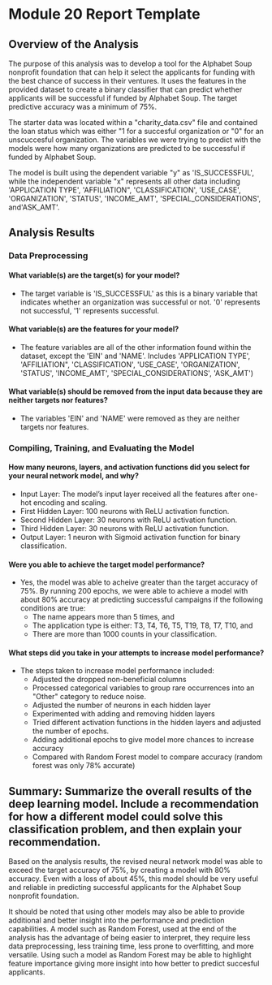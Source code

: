 # Module 20 Report Template

## Overview of the Analysis

The purpose of this analysis was to develop a tool for the Alphabet Soup nonprofit foundation that can help it select the applicants for funding with the best chance of success in their ventures. It uses the features in the provided dataset to create a binary classifier that can predict whether applicants will be successful if funded by Alphabet Soup. The target predictive accuracy was a minimum of 75%. 

The starter data was located within a "charity_data.csv" file and contained the loan status which was either "1 for a succesful organization or "0" for an unscuccesful organization. The variables we were trying to predict with the models were how many organizations are predicted to be successful if funded by Alphabet Soup. 

The model is built using the dependent variable "y" as 'IS_SUCCESSFUL', while the independent variable "x" represents all other data including 'APPLICATION TYPE', 'AFFILIATION", 'CLASSIFICATION', 'USE_CASE', 'ORGANIZATION', 'STATUS', 'INCOME_AMT', 'SPECIAL_CONSIDERATIONS', and'ASK_AMT'.

## Analysis Results


### Data Preprocessing
#### What variable(s) are the target(s) for your model?
       
 - The target variable is 'IS_SUCCESSFUL' as this is a binary variable that indicates whether an organization was successful or not. '0' represents not successful, '1' represents successful.

#### What variable(s) are the features for your model?

 - The feature variables are all of the other information found within the dataset, except the 'EIN' and 'NAME'. Includes 'APPLICATION TYPE', 'AFFILIATION", 'CLASSIFICATION', 'USE_CASE', 'ORGANIZATION', 'STATUS', 'INCOME_AMT', 'SPECIAL_CONSIDERATIONS', 'ASK_AMT')

#### What variable(s) should be removed from the input data because they are neither targets nor features?

 - The variables 'EIN' and 'NAME' were removed as they are neither targets nor features. 

### Compiling, Training, and Evaluating the Model
#### How many neurons, layers, and activation functions did you select for your neural network model, and why?

 - Input Layer: The model’s input layer received all the features after one-hot encoding and scaling.
 - First Hidden Layer: 100 neurons with ReLU activation function.
 - Second Hidden Layer: 30 neurons with ReLU activation function.
 - Third Hidden Layer: 30 neurons with ReLU activation function.
 - Output Layer: 1 neuron with Sigmoid activation function for binary classification.

#### Were you able to achieve the target model performance?

 - Yes, the model was able to acheive greater than the target accuracy of 75%. By running 200 epochs, we were able to achieve a model with about 80% accuracy at predicting successful campaigns if the following conditions are true:
    - The name appears more than 5 times, and
    - The application type is either: T3, T4, T6, T5, T19, T8, T7, T10, and
    - There are more than 1000 counts in your classification.
  

#### What steps did you take in your attempts to increase model performance?

 - The steps taken to increase model performance included:
    - Adjusted the dropped non-beneficial columns
    - Processed categorical variables to group rare occurrences into an "Other" category to reduce noise.
    - Adjusted the number of neurons in each hidden layer
    - Experimented with adding and removing hidden layers
    - Tried different activation functions in the hidden layers and adjusted the number of epochs.
    - Adding additional epochs to give model more chances to increase accuracy
    - Compared with Random Forest model to compare accuracy (random forest was only 78% accurate)

## Summary: Summarize the overall results of the deep learning model. Include a recommendation for how a different model could solve this classification problem, and then explain your recommendation.

Based on the analysis results, the revised neural network model was able to exceed the target accuracy of 75%, by creating a model with 80% accuracy. Even with a loss of about 45%, this model should be very useful and reliable in predicting successful applicants for the Alphabet Soup nonprofit foundation.

It should be noted that using other models may also be able to provide additional and better insight into the performance and prediction capabilities. A model such as Random Forest, used at the end of the analysis has the advantage of being easier to interpret, they require less data preprocessing, less training time, less prone to overfitting, and more versatile. Using such a model as Random Forest may be able to highlight feature importance giving more insight into how better to predict succesful applicants. 


